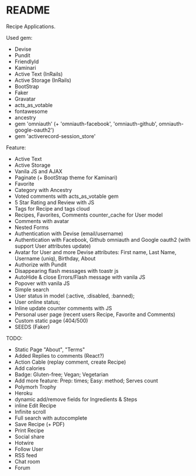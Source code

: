 # README

Recipe Applications.

Used gem:
* Devise
* Pundit
* FriendlyId
* Kaminari
* Active Text (InRails)
* Active Storage (InRails)
* BootStrap
* Faker
* Gravatar
* acts_as_votable
* fontawesome
* ancestry
* gem 'omniauth' (+ 'omniauth-facebook', 'omniauth-github', omniauth-google-oauth2')
* gem 'activerecord-session_store'


Feature:
* Active Text
* Active Storage
* Vanila JS and AJAX
* Paginate (+ BootStrap theme for Kaminari)
* Favorite
* Category with Ancestry
* Voted comments with acts_as_votable gem
* 5 Star Rating and Review with JS
* Tags for Recipe and tags cloud
* Recipes, Favorites, Comments counter_cache for User model
* Comments with avatar
* Nested Forms
* Authentication with Devise (email/username)
* Authentication with Facebook, Github omniauth and Google oauth2 (with support User attributes update)
* Avatar for User and more Devise attributes: First name, Last Name, Username (uniq), Birthday, About 
* Authorize with Pundit
* Disappearing flash messages with toastr js
* AutoHide & close Errors/Flash message with vanila JS
* Popover with vanila JS
* Simple search
* User status in model (:active, :disabled, :banned);
* User online status;
* Inline update counter comments with JS
* Personal user page (recent users Recipe, Favorite and Comments)
* Custom static page (404/500)
* SEEDS (Faker)

TODO:

* Static Page "About", "Terms"
* Added Replies to comments (React?)
* Action Cable (replay comment, create Recipe)
* Add calories
* Badge: Gluten-free; Vegan; Vegetarian
* Add more feature: Prep: times; Easy: method; Serves count
* Polymorh Trophy
* Heroku
* dynamic add/remove fields for Ingredients & Steps
* inline Edit Recipe
* Infinite scroll
* Full search with autocomplete
* Save Recipe (+ PDF)
* Print Recipe
* Social share
* Hotwire
* Follow User
* RSS feed
* Chat room
* Forum
